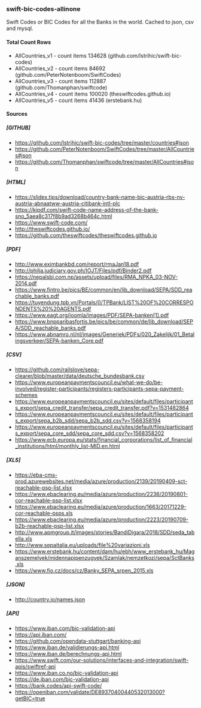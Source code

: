 ### swift-bic-codes-allinone
Swift Codes or BIC Codes for all the Banks in the world. Cached to json, csv and mysql.

#### Total Count Rows

* AllCountries_v1 - count items 134628 (github.com/lstrihic/swift-bic-codes)
* AllCountries_v2 - count items 84692  (github.com/PeterNotenboom/SwiftCodes)
* AllCountries_v3 - count items 112887 (github.com/Thomanphan/swiftcode)
* AllCountries_v4 - count items 100020 (theswiftcodes.github.io)
* AllCountries_v5 - count items 41436  (erstebank.hu)

#### Sources

##### [GITHUB]

* https://github.com/lstrihic/swift-bic-codes/tree/master/countries#json
* https://github.com/PeterNotenboom/SwiftCodes/tree/master/AllCountries#json
* https://github.com/Thomanphan/swiftcode/tree/master/AllCountries#json

##### [HTML]

* https://slidex.tips/download/country-bank-name-bic-austria-rbs-nv-austria-abnaatww-austria-citibank-intl-plc
* https://kipdf.com/swift-code-name-address-of-the-bank-sno_5aea8c317f8b9ad3268b464c.html
* https://www.swift-code.com/
* http://theswiftcodes.github.io/
* https://github.com/theswiftcodes/theswiftcodes.github.io

##### [PDF]

* http://www.eximbankbd.com/report/rmaJan18.pdf
* http://philja.judiciary.gov.ph/IOJT/Files/pdf/Binder2.pdf
* https://nepalsbi.com.np/assets/upload/files/RMA_NPKA_03-NOV-2014.pdf
* https://www.fintro.be/pics/BE/common/en/lib_download/SEPA/SDD_reachable_banks.pdf
* https://tuyendung.tpb.vn/Portals/0/TPBank/LIST%20OF%20CORRESPONDENTS%20%20AGENTS.pdf
* https://www.eagt.org/joomla/images/PDF/SEPA-banken[1].pdf
* https://www.bnpparibasfortis.be/pics/be/common/de/lib_download/SEPA/SDD_reachable_banks.pdf
* https://www.abnamro.nl/nl/images/Generiek/PDFs/020_Zakelijk/01_Betalingsverkeer/SEPA-banken_Core.pdf

##### [CSV]

* https://github.com/railslove/sepa-clearer/blob/master/data/deutsche_bundesbank.csv
* https://www.europeanpaymentscouncil.eu/what-we-do/be-involved/register-participants/registers-participants-sepa-payment-schemes
* https://www.europeanpaymentscouncil.eu/sites/default/files/participants_export/sepa_credit_transfer/sepa_credit_transfer.pdf?v=1531482864
* https://www.europeanpaymentscouncil.eu/sites/default/files/participants_export/sepa_b2b_sdd/sepa_b2b_sdd.csv?v=1568358194
* https://www.europeanpaymentscouncil.eu/sites/default/files/participants_export/sepa_core_sdd/sepa_core_sdd.csv?v=1568358202
* https://www.ecb.europa.eu/stats/financial_corporations/list_of_financial_institutions/html/monthly_list-MID.en.html

##### [XLS]

* https://eba-cms-prod.azurewebsites.net/media/azure/production/2139/20190409-sct-reachable-psp-list.xlsx
* https://www.ebaclearing.eu/media/azure/production/2236/20190801-cor-reachable-psp-list.xlsx
* https://www.ebaclearing.eu/media/azure/production/1663/20171229-cor-reachable-psps.xls
* https://www.ebaclearing.eu/media/azure/production/2223/20190709-b2b-reachable-psp-list.xlsx
* http://www.apmgroup.it/images/stories/BandiDigara/2018/SDD/seda_tabella.xls
* http://www.sepaitalia.eu/uploads/file%20variazioni.xls
* https://www.erstebank.hu/content/dam/hu/ebh/www_erstebank_hu/Maganszemelyek/midennapipenzugyek/Szamlak/nemzetkozi/sepa/SctBanks.xls
* https://www.fio.cz/docs/cz/Banky_SEPA_srpen_2015.xls

##### [JSON]

* http://country.io/names.json

##### [API]

* https://www.iban.com/bic-validation-api
* https://api.iban.com/
* https://github.com/opendata-stuttgart/banking-api
* https://www.iban.de/validierungs-api.html
* https://www.iban.de/berechnungs-api.html
* https://www.swift.com/our-solutions/interfaces-and-integration/swift-apis/swiftref-api
* https://www.iban.co.no/bic-validation-api
* https://de.iban.com/bic-validation-api
* https://bank.codes/api-swift-code/
* https://openiban.com/validate/DE89370400440532013000?getBIC=true


